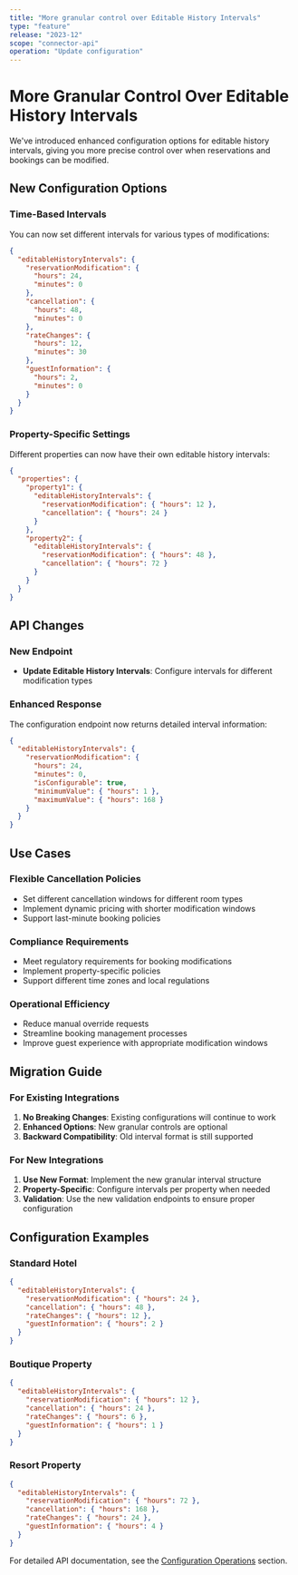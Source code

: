 ```yaml
---
title: "More granular control over Editable History Intervals"
type: "feature"
release: "2023-12"
scope: "connector-api"
operation: "Update configuration"
---
```


# More Granular Control Over Editable History Intervals

We've introduced enhanced configuration options for editable history intervals, giving you more precise control over when reservations and bookings can be modified.

## New Configuration Options

### Time-Based Intervals
You can now set different intervals for various types of modifications:

```json
{
  "editableHistoryIntervals": {
    "reservationModification": {
      "hours": 24,
      "minutes": 0
    },
    "cancellation": {
      "hours": 48,
      "minutes": 0
    },
    "rateChanges": {
      "hours": 12,
      "minutes": 30
    },
    "guestInformation": {
      "hours": 2,
      "minutes": 0
    }
  }
}
```

### Property-Specific Settings
Different properties can now have their own editable history intervals:

```json
{
  "properties": {
    "property1": {
      "editableHistoryIntervals": {
        "reservationModification": { "hours": 12 },
        "cancellation": { "hours": 24 }
      }
    },
    "property2": {
      "editableHistoryIntervals": {
        "reservationModification": { "hours": 48 },
        "cancellation": { "hours": 72 }
      }
    }
  }
}
```

## API Changes

### New Endpoint
- **Update Editable History Intervals**: Configure intervals for different modification types

### Enhanced Response
The configuration endpoint now returns detailed interval information:

```json
{
  "editableHistoryIntervals": {
    "reservationModification": {
      "hours": 24,
      "minutes": 0,
      "isConfigurable": true,
      "minimumValue": { "hours": 1 },
      "maximumValue": { "hours": 168 }
    }
  }
}
```

## Use Cases

### Flexible Cancellation Policies
- Set different cancellation windows for different room types
- Implement dynamic pricing with shorter modification windows
- Support last-minute booking policies

### Compliance Requirements
- Meet regulatory requirements for booking modifications
- Implement property-specific policies
- Support different time zones and local regulations

### Operational Efficiency
- Reduce manual override requests
- Streamline booking management processes
- Improve guest experience with appropriate modification windows

## Migration Guide

### For Existing Integrations
1. **No Breaking Changes**: Existing configurations will continue to work
2. **Enhanced Options**: New granular controls are optional
3. **Backward Compatibility**: Old interval format is still supported

### For New Integrations
1. **Use New Format**: Implement the new granular interval structure
2. **Property-Specific**: Configure intervals per property when needed
3. **Validation**: Use the new validation endpoints to ensure proper configuration

## Configuration Examples

### Standard Hotel
```json
{
  "editableHistoryIntervals": {
    "reservationModification": { "hours": 24 },
    "cancellation": { "hours": 48 },
    "rateChanges": { "hours": 12 },
    "guestInformation": { "hours": 2 }
  }
}
```

### Boutique Property
```json
{
  "editableHistoryIntervals": {
    "reservationModification": { "hours": 12 },
    "cancellation": { "hours": 24 },
    "rateChanges": { "hours": 6 },
    "guestInformation": { "hours": 1 }
  }
}
```

### Resort Property
```json
{
  "editableHistoryIntervals": {
    "reservationModification": { "hours": 72 },
    "cancellation": { "hours": 168 },
    "rateChanges": { "hours": 24 },
    "guestInformation": { "hours": 4 }
  }
}
```

For detailed API documentation, see the [Configuration Operations](../operations/configuration.md) section. 